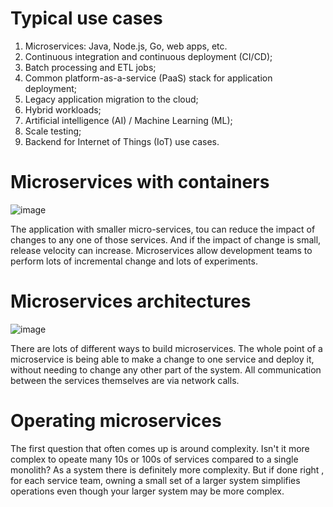 # Typical use cases

1. Microservices: Java, Node.js, Go, web apps, etc.
2. Continuous integration and continuous deployment (CI/CD);
3. Batch processing and ETL jobs;
4. Common platform-as-a-service (PaaS) stack for application deployment;
5. Legacy application migration to the cloud;
6. Hybrid workloads;
7. Artificial intelligence (AI) / Machine Learning (ML);
8. Scale testing;
9. Backend for Internet of Things (IoT) use cases.

# Microservices with containers

![image](https://user-images.githubusercontent.com/13942355/131818005-22872209-0540-4eaa-a9e6-3aad13e399ed.png)

The application with smaller micro-services, tou can reduce the impact of changes to any one of those services. And if the impact of change is small, release velocity can increase.
Microservices allow development teams to perform lots of incremental change and lots of experiments.

# Microservices architectures

![image](https://user-images.githubusercontent.com/13942355/131818655-f977709c-cf49-4c2c-93fe-8904ca303615.png)

There are lots of different ways to build microservices. 
The whole point of a microservice is being able to make a change to one service and deploy it, without needing to change any other part of the system.
All communication between the services themselves are via network calls.

# Operating microservices

The first question that often comes up is around complexity. Isn't it more complex to opeate many 10s or 100s of services compared to a single monolith?
As a system there is definitely more complexity. But if done right , for each service team, owning a small set of a larger system simplifies operations even though your larger system may be more complex.
